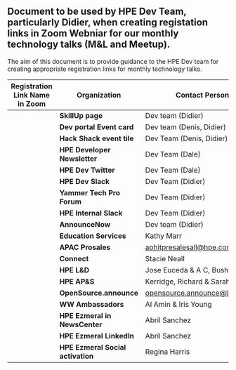 ## Document to be used by HPE Dev Team, particularly Didier, when creating registation links in Zoom Webniar for our monthly technology talks (M&L and Meetup).
The aim of this document is to provide guidance to the HPE Dev team for creating appropriate registration links for monthly technology talks.  

 | Registration Link Name in Zoom     | **Organization**                   | **Contact Person or PDL**   | **E-mail address**  |
 | ---------------------------------- | ---------------------------------- | --------------------------- | ------------------- |
 |                                    | **SkillUp page**                   | Dev team (Didier)           |                     |
 |                                    | **Dev portal Event card**          | Dev team (Denis, Didier)    |                     |
 |                                    | **Hack Shack event tile**          | Dev Team (Denis, Didier)    |                     |
 |                                    | **HPE Developer Newsletter**       | Dev Team (Dale)             |                     |
 |                                    | **HPE Dev Twitter**                | Dev Team (Dale)             |                     |
 |                                    | **HPE Dev Slack**                  | Dev Team (Didier)           |                     |
 |                                    | **Yammer Tech Pro Forum**          | Dev Team (Didier)           |                     |
 |                                    | **HPE Internal Slack**             | Dev Team (Didier)           |                     |
 |                                    | **AnnounceNow**                    | Dev team (Didier)           |                     |
 |                                    | **Education Services**             | Kathy Marr                  |                     |
 |                                    | **APAC Prosales**                  | <aphitpresalesall@hpe.com>  |                     |
 |                                    | **Connect**                        | Stacie Neall                |                     |
 |                                    | **HPE L&D**                        | Jose Euceda & A C, Bushra   |                     |
 |                                    | **HPE AP&S**                       | Kerridge, Richard & Sarah Lennox |                |
 |                                    | **OpenSource.announce**            | <opensource.announce@lists.osp.hpe.com> |         |
 |                                    | **WW Ambassadors**                 | Al Amin & Iris Young        |                     |
 |                                    | **HPE Ezmeral in NewsCenter**      | Abril Sanchez               |                     |
 |                                    | **HPE Ezmeral LinkedIn**           | Abril Sanchez               |                     |
 |                                    | **HPE Ezmeral Social activation**  | Regina Harris               |                     |
 

